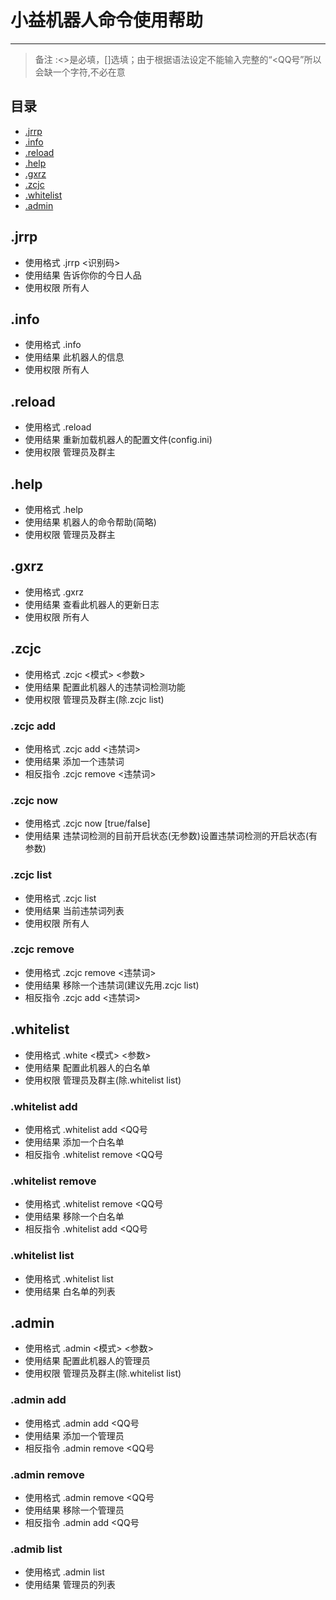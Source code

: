 # 小益机器人命令使用帮助
---
>备注 :<>是必填，[]选填；由于根据语法设定不能输入完整的“<QQ号”所以会缺一个字符,不必在意
## **目录**
* [.jrrp](https://github.com/xiaoyi311/Xiaoyi311Robot/blob/main/docs/命令帮助.md#jrrp)
* [.info](https://github.com/xiaoyi311/Xiaoyi311Robot/blob/main/docs/命令帮助.md#info)
* [.reload](https://github.com/xiaoyi311/Xiaoyi311Robot/blob/main/docs/命令帮助.md#reload)
* [.help](https://github.com/xiaoyi311/Xiaoyi311Robot/blob/main/docs/命令帮助.md#help)
* [.gxrz](https://github.com/xiaoyi311/Xiaoyi311Robot/blob/main/docs/命令帮助.md#gxrz)
* [.zcjc](https://github.com/xiaoyi311/Xiaoyi311Robot/blob/main/docs/命令帮助.md#zcjc)
* [.whitelist](https://github.com/xiaoyi311/Xiaoyi311Robot/blob/main/docs/命令帮助.md#whitelist)
* [.admin](https://github.com/xiaoyi311/Xiaoyi311Robot/blob/main/docs/命令帮助.md#admin)
## .jrrp
* 使用格式 .jrrp <识别码>
* 使用结果 告诉你你的今日人品
* 使用权限 所有人
## .info
* 使用格式 .info
* 使用结果 此机器人的信息
* 使用权限 所有人
## .reload
* 使用格式 .reload
* 使用结果 重新加载机器人的配置文件(config.ini)
* 使用权限 管理员及群主
## .help
* 使用格式 .help
* 使用结果 机器人的命令帮助(简略)
* 使用权限 管理员及群主
## .gxrz
* 使用格式 .gxrz
* 使用结果 查看此机器人的更新日志
* 使用权限 所有人
## .zcjc
* 使用格式 .zcjc <模式> <参数>
* 使用结果 配置此机器人的违禁词检测功能
* 使用权限 管理员及群主(除.zcjc list)
### .zcjc add
* 使用格式 .zcjc add <违禁词>
* 使用结果 添加一个违禁词
* 相反指令 .zcjc remove <违禁词>
### .zcjc now
* 使用格式 .zcjc now [true/false]
* 使用结果 违禁词检测的目前开启状态(无参数)设置违禁词检测的开启状态(有参数)
### .zcjc list
* 使用格式 .zcjc list
* 使用结果 当前违禁词列表
* 使用权限 所有人
### .zcjc remove
* 使用格式 .zcjc remove <违禁词>
* 使用结果 移除一个违禁词(建议先用.zcjc list)
* 相反指令 .zcjc add <违禁词>
## .whitelist
* 使用格式 .white <模式> <参数>
* 使用结果 配置此机器人的白名单
* 使用权限 管理员及群主(除.whitelist list)
### .whitelist add
* 使用格式 .whitelist add <QQ号
* 使用结果 添加一个白名单
* 相反指令 .whitelist remove <QQ号
### .whitelist remove
* 使用格式 .whitelist remove <QQ号
* 使用结果 移除一个白名单
* 相反指令 .whitelist add <QQ号
### .whitelist list
* 使用格式 .whitelist list
* 使用结果 白名单的列表
## .admin
* 使用格式 .admin <模式> <参数>
* 使用结果 配置此机器人的管理员
* 使用权限 管理员及群主(除.whitelist list)
### .admin add
* 使用格式 .admin add <QQ号
* 使用结果 添加一个管理员
* 相反指令 .admin remove <QQ号
### .admin remove
* 使用格式 .admin remove <QQ号
* 使用结果 移除一个管理员
* 相反指令 .admin add <QQ号
### .admib list
* 使用格式 .admin list
* 使用结果 管理员的列表